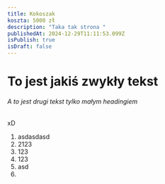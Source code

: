 ```yaml
---
title: Kokoszak
koszta: 5000 zł
description: "Taka tak strona "
publishedAt: 2024-12-29T11:11:53.099Z
isPublish: true
isDraft: false
---
```

# T﻿o jest jakiś zwykły tekst



###### A﻿ to jest drugi tekst tylko małym headingiem 







x﻿D



1. a﻿sdasdasd
2. 2﻿123
3. 1﻿23
4. 1﻿23
5. a﻿sd
6.